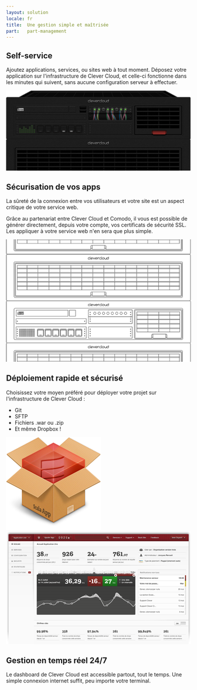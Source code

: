 ```yaml
---
layout: solution
locale: fr
title:  Une gestion simple et maîtrisée
part:   part-management
---
```

<div id="part-self-service" class="full-bg">
   <div class="container">
      <div class="row">
         <div class="span4">
            <h2>Self-service</h2>
            <p>
               Ajoutez applications, services, ou sites web à tout moment. Déposez votre application sur l'infrastructure de Clever Cloud, et celle-ci fonctionne dans les minutes qui suivent, sans aucune configuration serveur à effectuer. 
            </p>
         </div>
         <div class="span7 offset1"><img src="/img/solution/server-top.png" alt="server top"/></div>
      </div>
   </div>
</div>
<div id="part-optimum-security" class="full-bg">
   <div class="container">
      <div class="row">
         <div class="span4">
            <h2>Sécurisation de vos apps</h2>
            <p>
                La sûreté de la connexion entre vos utilisateurs et votre site est un aspect critique de votre service web.
		   </p>
			<p>
				Grâce au partenariat entre Clever Cloud et Comodo, il vous est possible de générer directement, depuis votre compte, vos certificats de sécurité SSL. Les appliquer à votre service web n'en sera que plus simple.
            </p>
         </div>
         <div class="span7 offset1"><img src="/img/solution/server-bottom.png" alt="server bottom"/></div>
      </div>
   </div>
</div>
<div id="part-easy-use" class="full-bg">
   <div class="container">
      <div class="row">
         <div class="span5">
            <h2>Déploiement rapide et sécurisé</h2>
            <p>
				Choisissez votre moyen préféré pour déployer votre projet sur l'infrastructure de Clever Cloud&nbsp;:
            </p>
			<ul class="nav nav-list">
				<li><i class="cc-icon-tick"> </i> Git</li>
				<li><i class="cc-icon-tick"> </i> SFTP</li>
				<li><i class="cc-icon-tick"> </i> Fichiers .war ou .zip</li>
				<li><i class="cc-icon-tick"> </i> Et même Dropbox&nbsp;!</li>
			</ul>
         </div>
         <div class="span4 offset2"><img src="/img/solution/scala-box.png" alt="scala box" /></div>
      </div>
   </div>
</div>
<div id="part-real-time" class="full-bg">
   <div class="container">
      <div class="row">
         <div class="span7"><img id="illus-dashboard" src="/img/solution/screen.png" alt="dashboard" /></div>
         <div class="span4 offset1">
         	<h2>Gestion en temps réel 24/7</h2>
         		<p>
            		Le dashboard de Clever Cloud est accessible partout, tout le temps. Une
            		simple connexion internet suffit, peu importe votre terminal.
         		</p>
         </div>
      </div>
   </div>
</div>
